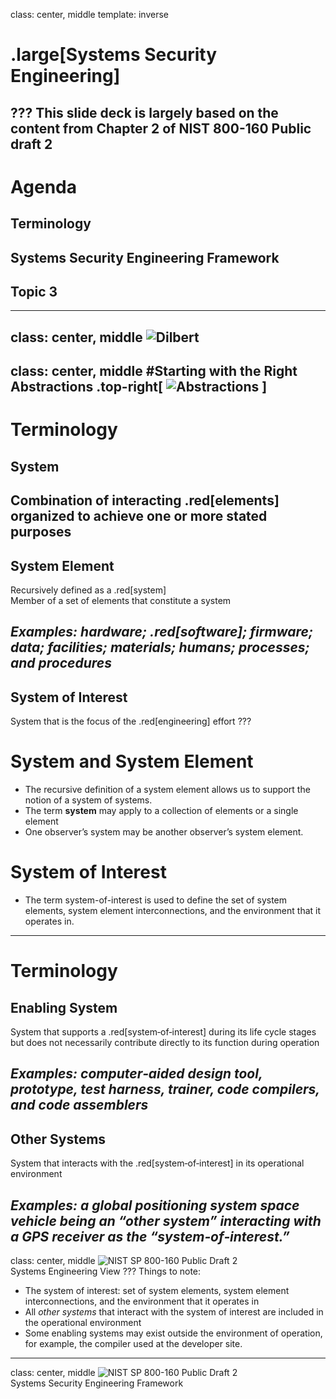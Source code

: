 class: center, middle
template: inverse
# .large[Systems Security Engineering]
???
This slide deck is largely based on the content from Chapter 2 of NIST 800-160 Public draft 2
---

# Agenda
## Terminology
## Systems Security Engineering Framework
## Topic 3
---

class: center, middle
![Dilbert](http://assets.amuniversal.com/b7797c402f4901348be4005056a9545d)
---

class: center, middle
#Starting with the Right Abstractions
.top-right[
    ![Abstractions](http://www.espen.com/graphics/math-answer-findx.gif)
]
---

# Terminology

## System
Combination of interacting .red[elements] organized to achieve one or more stated purposes
--

## System Element
Recursively defined as a .red[system]  
Member of a set of elements that constitute a system  

_Examples: hardware; .red[software]; firmware; data; facilities; materials; humans; processes; and procedures_
--

## System of Interest
System that is the focus of the .red[engineering] effort
???
# System and System Element
* The recursive definition of a system element allows us to support the notion of a system of systems.  
* The term **system** may apply to a collection of elements or a single element
* One observer’s system may be another observer’s system element.  

# System of Interest
* The term system-of-interest is used to define the set of system elements, system element interconnections, and the environment that it operates in.
---

# Terminology

## Enabling System
System that supports a .red[system‐of‐interest] during its life cycle stages but does not necessarily contribute directly to its function during operation   

_Examples: computer‐aided design tool, prototype, test harness, trainer, code compilers, and code assemblers_
--

## Other Systems
System that interacts with the .red[system‐of‐interest] in its operational environment  

_Examples: a global positioning system space vehicle being an “other system” interacting with a GPS receiver as the “system‐of‐interest.”_
---
class: center, middle
![NIST SP 800-160 Public Draft 2](images/view.png)  
Systems Engineering View
???
Things to note:
* The system of interest: set of system elements, system element interconnections, and the environment that it operates in
* All _other systems_ that interact with the system of interest are included in the operational environment
* Some enabling systems may exist outside the environment of operation, for example, the compiler used at the developer site.
---










class: center, middle
![NIST SP 800-160 Public Draft 2](images/framework.png)  
Systems Security Engineering Framework
